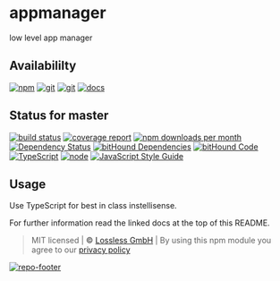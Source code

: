 # appmanager
low level app manager

## Availabililty
[![npm](https://pushrocks.gitlab.io/assets/repo-button-npm.svg)](https://www.npmjs.com/package/appmanager)
[![git](https://pushrocks.gitlab.io/assets/repo-button-git.svg)](https://GitLab.com/pushrocks/appmanager)
[![git](https://pushrocks.gitlab.io/assets/repo-button-mirror.svg)](https://github.com/pushrocks/appmanager)
[![docs](https://pushrocks.gitlab.io/assets/repo-button-docs.svg)](https://pushrocks.gitlab.io/appmanager/)

## Status for master
[![build status](https://GitLab.com/pushrocks/appmanager/badges/master/build.svg)](https://GitLab.com/pushrocks/appmanager/commits/master)
[![coverage report](https://GitLab.com/pushrocks/appmanager/badges/master/coverage.svg)](https://GitLab.com/pushrocks/appmanager/commits/master)
[![npm downloads per month](https://img.shields.io/npm/dm/appmanager.svg)](https://www.npmjs.com/package/appmanager)
[![Dependency Status](https://david-dm.org/pushrocks/appmanager.svg)](https://david-dm.org/pushrocks/appmanager)
[![bitHound Dependencies](https://www.bithound.io/github/pushrocks/appmanager/badges/dependencies.svg)](https://www.bithound.io/github/pushrocks/appmanager/master/dependencies/npm)
[![bitHound Code](https://www.bithound.io/github/pushrocks/appmanager/badges/code.svg)](https://www.bithound.io/github/pushrocks/appmanager)
[![TypeScript](https://img.shields.io/badge/TypeScript-2.x-blue.svg)](https://nodejs.org/dist/latest-v6.x/docs/api/)
[![node](https://img.shields.io/badge/node->=%206.x.x-blue.svg)](https://nodejs.org/dist/latest-v6.x/docs/api/)
[![JavaScript Style Guide](https://img.shields.io/badge/code%20style-standard-brightgreen.svg)](http://standardjs.com/)

## Usage
Use TypeScript for best in class instellisense.

For further information read the linked docs at the top of this README.

> MIT licensed | **&copy;** [Lossless GmbH](https://lossless.gmbh)
| By using this npm module you agree to our [privacy policy](https://lossless.gmbH/privacy.html)

[![repo-footer](https://pushrocks.gitlab.io/assets/repo-footer.svg)](https://push.rocks)
